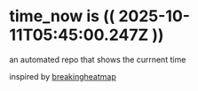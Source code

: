 # time_now is (( 2025-10-11T05:45:00.247Z ))

an automated repo that shows the currnent time

inspired by [breakingheatmap](https://github.com/breakingheatmap/breakingheatmap)